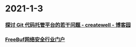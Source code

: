 
# 2021-1-3

### [探讨 Git 代码托管平台的若干问题 - createwell - 博客园](https://www.cnblogs.com/createwell/p/12132326.html)

### [FreeBuf网络安全行业门户](https://m.freebuf.com/sectool/259079.html)